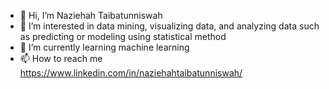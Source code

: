 - 👋 Hi, I’m Naziehah Taibatunniswah
- 👀 I’m interested in data mining, visualizing data, and analyzing data such as predicting or modeling using statistical method
- 🌱 I’m currently learning machine learning
- 📫 How to reach me https://www.linkedin.com/in/naziehahtaibatunniswah/

<!---
naziehahn/naziehahn is a ✨ special ✨ repository because its `README.md` (this file) appears on your GitHub profile.
You can click the Preview link to take a look at your changes.
--->
